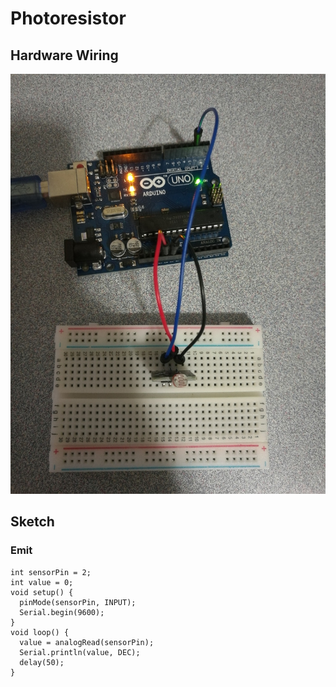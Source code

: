 # Photoresistor

## Hardware Wiring
![Image](../Examples/sensor-kit-for-arduino/015_photoresistor.jpg)

## Sketch
### Emit
```
int sensorPin = 2;
int value = 0;
void setup() {
  pinMode(sensorPin, INPUT);
  Serial.begin(9600);
}
void loop() {
  value = analogRead(sensorPin);
  Serial.println(value, DEC);
  delay(50);
}
```